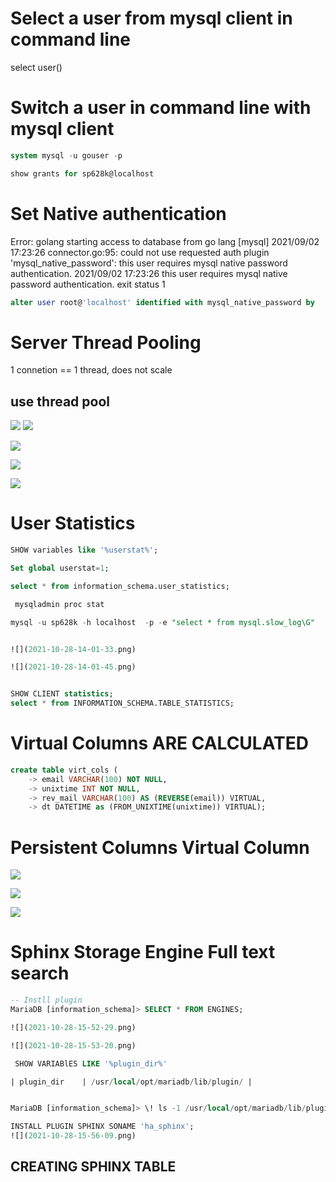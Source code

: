 # Select a user from mysql client in command line
select user()

# Switch a user in command line with mysql client
```SQL
system mysql -u gouser -p

show grants for sp628k@localhost


```

# Set Native authentication 
Error: golang
starting access to database from go lang
[mysql] 2021/09/02 17:23:26 connector.go:95: could not use requested auth plugin 'mysql_native_password': this user requires mysql native password authentication.
2021/09/02 17:23:26 this user requires mysql native password authentication.
exit status 1

```SQL
alter user root@'localhost' identified with mysql_native_password by
```

# Server Thread Pooling
1 connetion == 1 thread, does not scale 

## use thread pool

![](2021-10-28-13-53-25.png)
![](2021-10-28-13-54-51.png)

![](2021-10-28-13-55-59.png)

![](2021-10-28-13-56-31.png)

![](2021-10-28-13-57-39.png)

# User Statistics

```sql
SHOW variables like '%userstat%';

Set global userstat=1;

select * from information_schema.user_statistics;

 mysqladmin proc stat

mysql -u sp628k -h localhost  -p -e "select * from mysql.slow_log\G"


![](2021-10-28-14-01-33.png)

![](2021-10-28-14-01-45.png)


SHOW CLIENT statistics;
select * from INFORMATION_SCHEMA.TABLE_STATISTICS;
```


# Virtual Columns ARE CALCULATED

```SQL
create table virt_cols (
    -> email VARCHAR(100) NOT NULL,
    -> unixtime INT NOT NULL,
    -> rev_mail VARCHAR(100) AS (REVERSE(email)) VIRTUAL,
    -> dt DATETIME as (FROM_UNIXTIME(unixtime)) VIRTUAL);
```

# Persistent Columns Virtual Column

![](2021-10-28-14-54-51.png)

![](2021-10-28-14-55-09.png)

![](2021-10-28-14-56-32.png)

# Sphinx Storage Engine Full text search
```sql
-- Instll plugin
MariaDB [information_schema]> SELECT * FROM ENGINES;

![](2021-10-28-15-52-29.png)

![](2021-10-28-15-53-20.png)

 SHOW VARIABlES LIKE '%plugin_dir%'

| plugin_dir    | /usr/local/opt/mariadb/lib/plugin/ |


MariaDB [information_schema]> \! ls -1 /usr/local/opt/mariadb/lib/plugin/

```
```sql
INSTALL PLUGIN SPHINX SONAME 'ha_sphinx';
![](2021-10-28-15-56-09.png)

```

## CREATING SPHINX TABLE
```sql


```